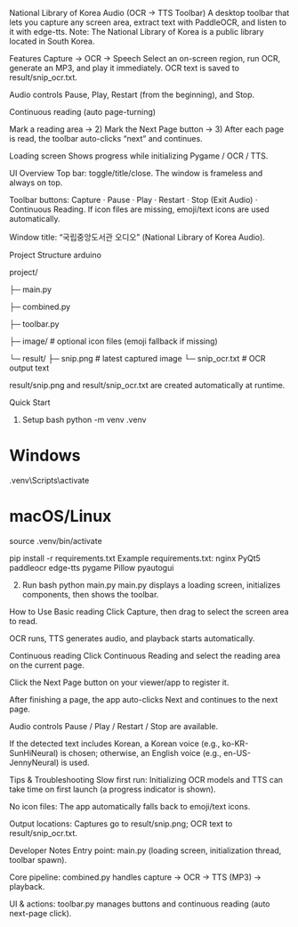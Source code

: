 National Library of Korea Audio (OCR → TTS Toolbar)
A desktop toolbar that lets you capture any screen area, extract text with PaddleOCR, and listen to it with edge-tts.
Note: The National Library of Korea is a public library located in South Korea.

Features
Capture → OCR → Speech
Select an on-screen region, run OCR, generate an MP3, and play it immediately.
OCR text is saved to result/snip_ocr.txt.

Audio controls
Pause, Play, Restart (from the beginning), and Stop.

Continuous reading (auto page-turning)

Mark a reading area → 2) Mark the Next Page button → 3) After each page is read, the toolbar auto-clicks “next” and continues.

Loading screen
Shows progress while initializing Pygame / OCR / TTS.

UI Overview
Top bar: toggle/title/close. The window is frameless and always on top.

Toolbar buttons: Capture · Pause · Play · Restart · Stop (Exit Audio) · Continuous Reading.
If icon files are missing, emoji/text icons are used automatically.

Window title: “국립중앙도서관 오디오” (National Library of Korea Audio).

Project Structure
arduino

project/

├─ main.py

├─ combined.py

├─ toolbar.py

├─ image/                # optional icon files (emoji fallback if missing)

└─ result/
   ├─ snip.png          # latest captured image
   └─ snip_ocr.txt       # OCR output text
   
result/snip.png and result/snip_ocr.txt are created automatically at runtime.

Quick Start
1) Setup
bash
python -m venv .venv
# Windows
.venv\Scripts\activate
# macOS/Linux
source .venv/bin/activate

pip install -r requirements.txt
Example requirements.txt:
nginx
PyQt5
paddleocr
edge-tts
pygame
Pillow
pyautogui

2) Run
bash
python main.py
main.py displays a loading screen, initializes components, then shows the toolbar.

How to Use
Basic reading
Click Capture, then drag to select the screen area to read.

OCR runs, TTS generates audio, and playback starts automatically.

Continuous reading
Click Continuous Reading and select the reading area on the current page.

Click the Next Page button on your viewer/app to register it.

After finishing a page, the app auto-clicks Next and continues to the next page.

Audio controls
Pause / Play / Restart / Stop are available.

If the detected text includes Korean, a Korean voice (e.g., ko-KR-SunHiNeural) is chosen; otherwise, an English voice (e.g., en-US-JennyNeural) is used.

Tips & Troubleshooting
Slow first run: Initializing OCR models and TTS can take time on first launch (a progress indicator is shown).

No icon files: The app automatically falls back to emoji/text icons.

Output locations: Captures go to result/snip.png; OCR text to result/snip_ocr.txt.

Developer Notes
Entry point: main.py (loading screen, initialization thread, toolbar spawn).

Core pipeline: combined.py handles capture → OCR → TTS (MP3) → playback.

UI & actions: toolbar.py manages buttons and continuous reading (auto next-page click).

